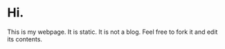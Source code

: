 # Hi.

This is my webpage. It is static. It is not a blog. Feel free to fork it and
edit its contents.
